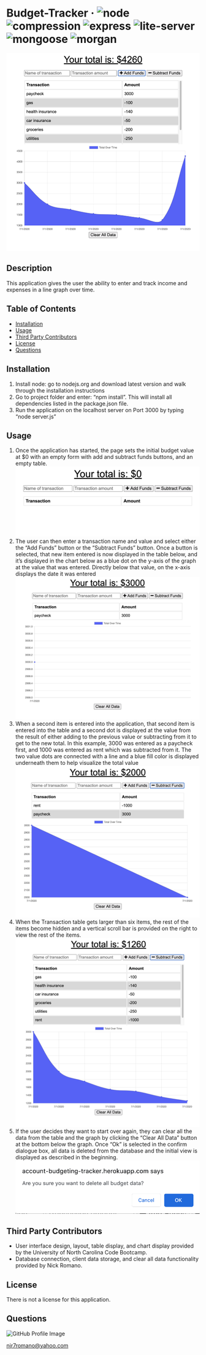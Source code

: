 # Budget-Tracker &middot; ![node](https://img.shields.io/badge/node-12.16.2-blue) ![compression](https://img.shields.io/badge/compression-1.7.4-blue) ![express](https://img.shields.io/badge/express-4.17.1-blue) ![lite-server](https://img.shields.io/badge/liteserver-2.5.3-blue) ![mongoose](https://img.shields.io/badge/mongoose-5.5.15-blue) ![morgan](https://img.shields.io/badge/morgan-1.9.1-blue)

![Budget-Tracker](/images/Budget-Tracker.png) 

## Description 
This application gives the user the ability to enter and track income and expenses in a line graph over time. 

## Table of Contents 
* [Installation](#installation) 
* [Usage](#usage) 
* [Third Party Contributors](#third-party-contributors) 
* [License](#license) 
* [Questions](#questions) 
 
## Installation 
1.  Install node: go to nodejs.org and download latest version and walk through the installation instructions  
2.  Go to project folder and enter: “npm install”. This will install all dependencies listed in the package.json file.  
3.  Run the application on the localhost server on Port 3000 by typing “node server.js”  
 
## Usage 
1.  Once the application has started, the page sets the initial budget value at $0 with an empty form with add and subtract funds buttons, and an empty table. ![Budget-Tracker-Begin](/images/Budget-Tracker-Begin.png)  
2.  The user can then enter a transaction name and value and select either the “Add Funds” button or the “Subtract Funds” button. Once a button is selected, that new item entered is now displayed in the table below, and it’s displayed in the chart below as a blue dot on the y-axis of the graph at the value that was entered. Directly below that value, on the x-axis displays the date it was entered ![Budget-Tracker-First-Entry](/images/Budget-Tracker-First-Entry.png)  
3.  When a second item is entered into the application, that second item is entered into the table and a second dot is displayed at the value from the result of either adding to the previous value or subtracting from it to get to the new total. In this example, 3000 was entered as a paycheck first, and 1000 was entered as rent which was subtracted from it. The two value dots are connected with a line and a blue fill color is displayed underneath them to help visualize the total value  ![Budget-Tracker-Results](/images/Budget-Tracker-Results.png) 
4.  When the Transaction table gets larger than six items, the rest of the items become hidden and a vertical scroll bar is provided on the right to view the rest of the items.  ![Budget-Tracker-Overtime](/images/Budget-Tracker-Overtime.png)  
5.  If the user decides they want to start over again, they can clear all the data from the table and the graph by clicking the “Clear All Data” button at the bottom below the graph. Once “Ok” is selected in the confirm dialogue box, all data is deleted from the database and the initial view is displayed as described in the beginning. 
![Budget-Tracker-Delete-All-Data](/images/Budget-Tracker-Delete-All-Data.png) 
 
## Third Party Contributors 
* User interface design, layout, table display, and chart display provided by the University of North Carolina Code Bootcamp. 
* Database connection, client data storage, and clear all data functionality provided by Nick Romano. 
 
## License 
There is not a license for this application. 

## Questions 
![GitHub Profile Image](https://avatars.githubusercontent.com/u/6642173?) 

 njr7romano@yahoo.com
